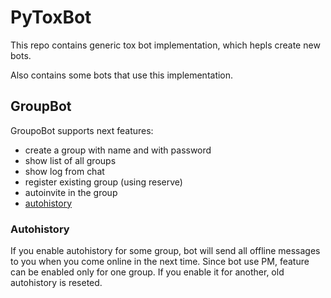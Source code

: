 PyToxBot
========

This repo contains generic tox bot implementation, which hepls create new bots.

Also contains some bots that use this implementation.

GroupBot
--------

GroupoBot supports next features:

* create a group with name and with password
* show list of all groups
* show log from chat
* register existing group (using reserve)
* autoinvite in the group
* [autohistory](#autohistory)

### Autohistory

If you enable autohistory for some group, bot will send all offline messages to
you when you come online in the next time. Since bot use PM, feature can be
enabled only for one group. If you enable it for another, old autohistory is
reseted.
